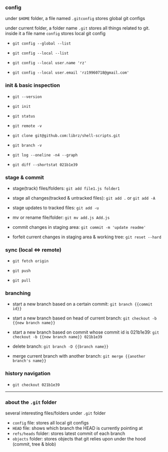 ### config

under `$HOME` folder, a file named `.gitconfig` stores global git configs

under current folder, a folder name `.git` stores all things related to git. inside it a file name `config` stores local git config

- `git config --global --list`

- `git config --local --list`

- `git config --local user.name 'rz'`

- `git config --local user.email 'rz19960718@gmail.com'`

### init & basic inspection

- `git --version`

- `git init`

- `git status`

- `git remote -v`

- `git clone git@github.com:librz/shell-scripts.git`

- `git branch -v`

- `git log --oneline -n4 --graph`

- `git diff --shortstat 021b1e39`

### stage & commit

- stage(track) files/folders: `git add file1.js folder1`

- stage all changes(tracked & untracked files): `git add .` or `git add -A`

- stage updates to tracked files: `git add -u`

- mv or rename file/folder: `git mv add.js Add.js`

- commit changes in staging area: `git commit -m 'update readme'`

- forfeit current changes in staging area & working tree: `git reset --hard`

### sync (local <=> remote)

- `git fetch origin`

- `git push`

- `git pull`

### branching

- start a new branch based on a certain commit: `git branch {{commit id}}`

- start a new branch based on head of current branch: `git checkout -b {{new branch name}}`

- start a new branch based on commit whose commit id is 021b1e39: `git checkout -b {{new branch name}} 021b1e39`

- delete branch: `git branch -D {{branch name}}`

- merge current branch with another branch: `git merge {{another branch's name}}`

### history navigation

- `git checkout 021b1e39`

---

### about the `.git` folder

several interesting files/folders under `.git` folder

- `config` file: stores all local git configs
- `HEAD` file: shows which branch the HEAD is currently pointing at
- `refs/heads` folder: stores latest commit of each branch
- `objects` folder: stores objects that git relies upon under the hood (commit, tree & blob)
